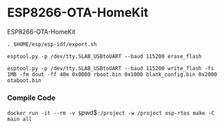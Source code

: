# ESP8266-OTA-HomeKit

ESP8266-OTA-HomeKit


`. $HOME/esp/esp-idf/export.sh`

`esptool.py -p /dev/tty.SLAB_USBtoUART --baud 115200 erase_flash`

`esptool.py -p /dev/tty.SLAB_USBtoUART --baud 115200 write_flash -fs 1MB -fm dout -ff 40m 0x0000 rboot.bin 0x1000 blank_config.bin 0x2000 otaboot.bin`

### Compile Code

`docker run -it --rm -v $`pwd$`:/project -w /project esp-rtos make -C main all`
